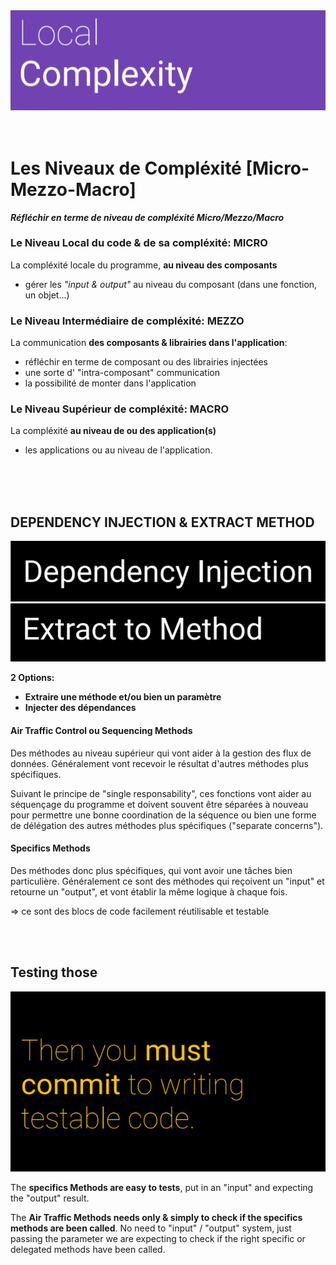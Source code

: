 <div align="center">

  <img src="assets/local-complexity.png" alt="local-complexity-hero-pic">

</div>

<br>
<br>

#  Les Niveaux de Compléxité [Micro-Mezzo-Macro]

***Réfléchir en terme de niveau de compléxité Micro/Mezzo/Macro***



### Le Niveau Local du code & de sa compléxité: MICRO

La compléxité locale du programme, **au niveau des composants**
- gérer les *"input & output"* au niveau du composant (dans une fonction, un objet...)

### Le Niveau Intermédiaire de compléxité: MEZZO

La communication **des composants & librairies dans l'application**:
- réfléchir en terme de composant ou des librairies injectées
- une sorte d' "intra-composant" communication 
- la possibilité de monter dans l'application

### Le Niveau Supérieur de compléxité: MACRO

La compléxité **au niveau de ou des application(s)**
- les applications ou au niveau de l'application.

<br>
<br>
<br>

## DEPENDENCY INJECTION & EXTRACT METHOD

<img src="assets/dependency-injection.png" alt="dependency injection title">
<img src="assets/extract-method.png" alt="extract method title">



**2 Options:**
- **Extraire une méthode et/ou bien un paramètre**
- **Injecter des dépendances**


#### Air Traffic Control ou Sequencing Methods

Des méthodes au niveau supérieur qui vont aider à la gestion des flux de données.
Généralement vont recevoir le résultat d'autres méthodes plus spécifiques.

Suivant le principe de "single responsability", ces fonctions vont aider au 
séquençage du programme et doivent souvent être séparées à nouveau pour 
permettre une bonne coordination de la séquence ou bien une forme de délégation 
des autres méthodes plus spécifiques ("separate concerns").


#### Specifics Methods

Des méthodes donc plus spécifiques, qui vont avoir une tâches bien particulière.
Généralement ce sont des méthodes qui reçoivent un "input" et retourne un "output",
et vont établir la même logique à chaque fois.

=> ce sont des blocs de code facilement réutilisable et testable
 
 <br>
 <br>

## Testing those


<img src="assets/quote1.png" alt="quote about doing good practice in code">

The **specifics Methods are easy to tests**, put in an "input" and expecting the "output"
result.

The **Air Traffic Methods needs only & simply to check if the specifics methods are
been called**. No need to "input" / "output" system, just passing the parameter we
are expecting to check if the right specific or delegated methods have been called.
